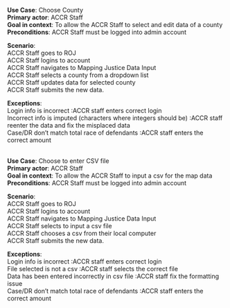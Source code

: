 **Use Case**: 		      Choose County<br />
**Primary actor**: 	    ACCR Staff<br />
**Goal in context**:	  To allow the ACCR Staff to select and edit data of a county<br />
**Preconditions**:	    ACCR Staff must be logged into admin account<br />

**Scenario**:<br />
ACCR Staff goes to ROJ<br />
ACCR Staff logins to account<br />
ACCR Staff navigates to Mapping Justice Data Input<br />
ACCR Staff selects a county from a dropdown list<br />
ACCR Staff updates data for selected county<br />
ACCR Staff submits the new data.<br />

**Exceptions**:<br />
Login info is incorrect :ACCR staff enters correct login<br />
Incorrect info is imputed (characters where integers should be) :ACCR staff reenter the data and fix the misplaced data<br />
Case/DR don’t match total race of defendants   :ACCR staff enters the correct amount<br /><br />

**Use Case**: 	      Choose to enter CSV file<br />
**Primary actor**: 	  ACCR Staff<br />
**Goal in context**:	To allow the ACCR Staff to input a csv for the map data<br />
**Preconditions**:	  ACCR Staff must be logged into admin account<br />

**Scenario**:<br />
ACCR Staff goes to ROJ<br />
ACCR Staff logins to account<br />
ACCR Staff navigates to Mapping Justice Data Input<br />
ACCR Staff selects to input a csv file<br />
ACCR Staff chooses a csv from their local computer<br />
ACCR Staff submits the new data.<br />

**Exceptions**:<br />
Login info is incorrect :ACCR staff enters correct login<br />
File selected is not a csv :ACCR staff selects the correct file<br />
Data has been entered incorrectly in csv file :ACCR staff fix the formatting issue<br />
Case/DR don’t match total race of defendants  :ACCR staff enters the correct amount<br />
